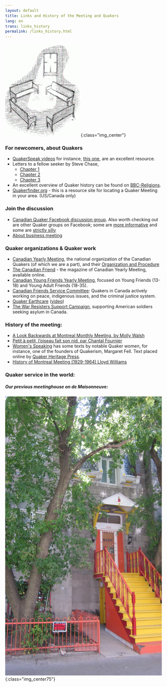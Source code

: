 ```yaml
---
layout: default
title: Links and History of the Meeting and Quakers
lang: en
trans: links_history
permalink: /links_history.html
---
```

![Benches with light](assets/images/benches2-243x300.gif){:class="img_center"}
### For newcomers, about Quakers
* [QuakerSpeak videos](https://quakerspeak.com/) for instance, [this one](https://www.youtube.com/watch?time_continue=1&v=I63xA-VZGXw&feature=emb_title), are an excellent resource.
* Letters to a fellow seeker by Steve Chase, 
  * [Chapter 1](https://drive.google.com/file/d/0B8iS545He0DEcmV2NFhHb1J2ak0/view)
  * [Chapter 2](https://drive.google.com/file/d/0B8iS545He0DEVnRLRWdlM1ZZdFk/view)
  * [Chapter 3](https://drive.google.com/file/d/0B8iS545He0DESzJPMEx0aTlPbEk/view)
* An excellent overview of Quaker history can be found on [BBC-Religions](https://www.bbc.co.uk/religion/religions/christianity/subdivisions/quakers_1.shtml).
* [Quakerfinder.org](http://www.quakerfinder.org) - this is a resource site for locating a Quaker Meeting in your area. (US/Canada only) 

  
### Join the discussion
* [Canadian Quaker Facebook discussion group](https://www.facebook.com/groups/532516183429702/). Also worth checking out are other Quaker groups on Facebook; some are [more informative](https://www.facebook.com/groups/2207263944/) and some are [strictly silly](https://www.facebook.com/groups/assbadfriends/)
* [About business meeting](https://quakerscotland.org/quaker-business-meetings)

### Quaker organizations & Quaker work
* [Canadian Yearly Meeting](https://www.quaker.ca), the national organization of the Canadian Quakers (of which we are a part), and their [Organization and Procedure](https://quaker.ca/resources/organization-and-procedure/) 
* [The Canadian Friend](https://quaker.ca/resources/the-canadian-friend/) - the magazine of Canadian Yearly Meeting, available online. 
* [Canadian Young Friends Yearly Meeting](http://yf.quaker.ca), focused on Young Friends (13-18) and Young Adult Friends (18-35). 
* [Canadian Friends Service Committee](quakerservice.ca): Quakers in Canada actively working on peace, indigenous issues, and the criminal justice system.
* [Quaker Earthcare](https://www.quakerearthcare.org/) ([video](https://www.youtube.com/watch?v=5GBZUEeX1M0))
* [The War Resisters Support Campaign](http://www.resisters.ca/), supporting American soldiers seeking asylum in Canada. 

### History of the meeting:
* [A Look Backwards at Montreal Monthly Meeting, by Molly Walsh](/assets/PDF/MMM-History-CF.V100.05.13-14.pdf) 
* [Petit à petit, l’oiseau fait son nid, par Chantal Fournier](/assets/PDF/MMM-History-CF.V100.05.15.pdf) 
* [Women's Speaking](http://www.qhpress.org/texts/fell.html) has some texts by notable Quaker women, for instance, one of the founders of Quakerism, Margaret Fell. Text placed online by [Quaker Heritage Press](http://www.qhpress.org).
* [History of Montreal Meeting (1929-1964) Lloyd Williams](/assets/PDF/MMM_history-Lloyd-Williams.pdf)

### Quaker service in the world:

##### Our previous meetinghouse on de Maisonneuve:
![Our previous meetinghouse on de Maisonneuve](/assets/images/1974%20MaisW%20(1).JPG){:class="img_center75"}
